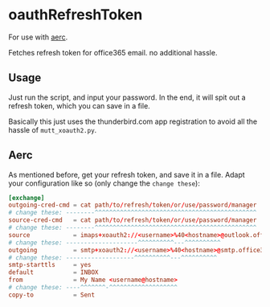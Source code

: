# oauthRefreshToken
For use with [aerc](https://git.sr.ht/~rjarry/aerc).

Fetches refresh token for office365 email. no additional hassle.

## Usage

Just run the script, and input your password. In the end, it will spit out a refresh token, which you can save in a file.

Basically this just uses the thunderbird.com app registration to avoid all the hassle of `mutt_xoauth2.py`.

## Aerc

As mentioned before, get your refresh token, and save it in a file. Adapt your configuration like so (only change the `change these`):

```conf
[exchange]
outgoing-cred-cmd = cat path/to/refresh/token/or/use/password/manager
# change these: --------^^^^^^^^^^^^^^^^^^^^^^^^^^^^^^^^^^^^^^^^^^^^^
source-cred-cmd   = cat path/to/refresh/token/or/use/password/manager
# change these: --------^^^^^^^^^^^^^^^^^^^^^^^^^^^^^^^^^^^^^^^^^^^^^
source            = imaps+xoauth2://<username>%40<hostname>@outlook.office365.com:993?token_endpoint=https://login.microsoftonline.com/common/oauth2/v2.0/token&client_id=08162f7c-0fd2-4200-a84a-f25a4db0b584&client_secret=TxRBilcHdC6WGBee]fs?QR:SJ8nI[g82&scope=offline_access https://outlook.office.com/IMAP.AccessAsUser.All
# change these: --------------------^^^^^^^^^^---^^^^^^^^^^
outgoing          = smtp+xoauth2://<username>%40<hostname>@smtp.office365.com:587?token_endpoint=https://login.microsoftonline.com/common/oauth2/v2.0/token&client_id=08162f7c-0fd2-4200-a84a-f25a4db0b584&client_secret=TxRBilcHdC6WGBee]fs?QR:SJ8nI[g82&scope=offline_access https://outlook.office.com/IMAP.AccessAsUser.All
# change these: -------------------^^^^^^^^^^---^^^^^^^^^^
smtp-starttls     = yes
default           = INBOX
from              = My Name <username@hostname>
# change these: ----^^^^^^^-^^^^^^^^^^^^^^^^^^^
copy-to           = Sent
```
